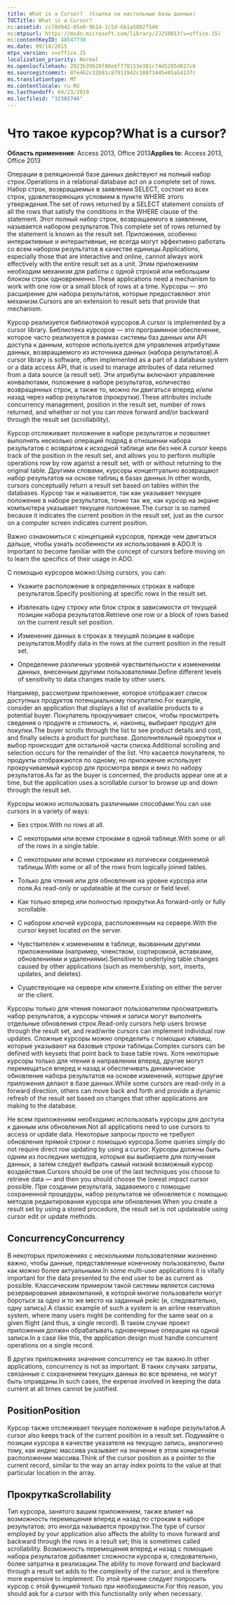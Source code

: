 ```yaml
---
title: What is a Cursor?  (Ссылка на настольные базы данных)
TOCTitle: What is a Cursor?
ms:assetid: cc70d941-05e0-9b14-1c5d-6b1a5802f546
ms:mtpsurl: https://msdn.microsoft.com/library/JJ250013(v=office.15)
ms:contentKeyID: 48547738
ms.date: 09/18/2015
mtps_version: v=office.15
localization_priority: Normal
ms.openlocfilehash: 2023b39620f80e6f770153e381c74d5285d027c6
ms.sourcegitcommit: 8fe462c32b91c87911942c188f3445e85a54137c
ms.translationtype: MT
ms.contentlocale: ru-RU
ms.lasthandoff: 04/23/2019
ms.locfileid: "32302746"
---
```

# <a name="what-is-a-cursor"></a><span data-ttu-id="43a0b-103">Что такое курсор?</span><span class="sxs-lookup"><span data-stu-id="43a0b-103">What is a cursor?</span></span>


<span data-ttu-id="43a0b-104">**Область применения**: Access 2013, Office 2013</span><span class="sxs-lookup"><span data-stu-id="43a0b-104">**Applies to**: Access 2013, Office 2013</span></span>

<span data-ttu-id="43a0b-105">Операции в реляционной базе данных действуют на полный набор строк.</span><span class="sxs-lookup"><span data-stu-id="43a0b-105">Operations in a relational database act on a complete set of rows.</span></span> <span data-ttu-id="43a0b-106">Набор строк, возвращаемых в заявлении SELECT, состоит из всех строк, удовлетворяющих условиям в пункте WHERE этого утверждения.</span><span class="sxs-lookup"><span data-stu-id="43a0b-106">The set of rows returned by a SELECT statement consists of all the rows that satisfy the conditions in the WHERE clause of the statement.</span></span> <span data-ttu-id="43a0b-107">Этот полный набор строк, возвращаемого в заявлении, называется набором результатов.</span><span class="sxs-lookup"><span data-stu-id="43a0b-107">This complete set of rows returned by the statement is known as the result set.</span></span> <span data-ttu-id="43a0b-108">Приложения, особенно интерактивные и интерактивные, не всегда могут эффективно работать со всем набором результатов в качестве единицы.</span><span class="sxs-lookup"><span data-stu-id="43a0b-108">Applications, especially those that are interactive and online, cannot always work effectively with the entire result set as a unit.</span></span> <span data-ttu-id="43a0b-109">Этим приложениям необходим механизм для работы с одной строкой или небольшим блоком строк одновременно.</span><span class="sxs-lookup"><span data-stu-id="43a0b-109">These applications need a mechanism to work with one row or a small block of rows at a time.</span></span> <span data-ttu-id="43a0b-110">Курсоры — это расширение для набора результатов, которые предоставляют этот механизм.</span><span class="sxs-lookup"><span data-stu-id="43a0b-110">Cursors are an extension to result sets that provide that mechanism.</span></span>

<span data-ttu-id="43a0b-111">Курсор реализуется библиотекой курсоров.</span><span class="sxs-lookup"><span data-stu-id="43a0b-111">A cursor is implemented by a cursor library.</span></span> <span data-ttu-id="43a0b-112">Библиотека курсоров — это программное обеспечение, которое часто реализуется в рамках системы баз данных или API доступа к данным, которое используется для управления атрибутами данных, возвращаемого из источника данных (набора результатов).</span><span class="sxs-lookup"><span data-stu-id="43a0b-112">A cursor library is software, often implemented as a part of a database system or a data access API, that is used to manage attributes of data returned from a data source (a result set).</span></span> <span data-ttu-id="43a0b-113">Эти атрибуты включают управление конвалютами, положение в наборе результатов, количество возвращенных строк, а также то, можно ли двигаться вперед и/или назад через набор результатов (прокрутки).</span><span class="sxs-lookup"><span data-stu-id="43a0b-113">These attributes include concurrency management, position in the result set, number of rows returned, and whether or not you can move forward and/or backward through the result set (scrollability).</span></span>

<span data-ttu-id="43a0b-114">Курсор отслеживает положение в наборе результатов и позволяет выполнять несколько операций подряд в отношении набора результатов с возвратом к исходной таблице или без нее.</span><span class="sxs-lookup"><span data-stu-id="43a0b-114">A cursor keeps track of the position in the result set, and allows you to perform multiple operations row by row against a result set, with or without returning to the original table.</span></span> <span data-ttu-id="43a0b-115">Другими словами, курсоры концептуально возвращают набор результатов на основе таблиц в базах данных.</span><span class="sxs-lookup"><span data-stu-id="43a0b-115">In other words, cursors conceptually return a result set based on tables within the databases.</span></span> <span data-ttu-id="43a0b-116">Курсор так и называется, так как указывает текущее положение в наборе результатов, точно так же, как курсор на экране компьютера указывает текущее положение.</span><span class="sxs-lookup"><span data-stu-id="43a0b-116">The cursor is so named because it indicates the current position in the result set, just as the cursor on a computer screen indicates current position.</span></span>

<span data-ttu-id="43a0b-117">Важно ознакомиться с концепцией курсоров, прежде чем двигаться дальше, чтобы узнать особенности их использования в ADO.</span><span class="sxs-lookup"><span data-stu-id="43a0b-117">It is important to become familiar with the concept of cursors before moving on to learn the specifics of their usage in ADO.</span></span>

<span data-ttu-id="43a0b-118">С помощью курсоров можно:</span><span class="sxs-lookup"><span data-stu-id="43a0b-118">Using cursors, you can:</span></span>

  - <span data-ttu-id="43a0b-119">Укажите расположение в определенных строках в наборе результатов.</span><span class="sxs-lookup"><span data-stu-id="43a0b-119">Specify positioning at specific rows in the result set.</span></span>

  - <span data-ttu-id="43a0b-120">Извлекать одну строку или блок строк в зависимости от текущей позиции набора результатов.</span><span class="sxs-lookup"><span data-stu-id="43a0b-120">Retrieve one row or a block of rows based on the current result set position.</span></span>

  - <span data-ttu-id="43a0b-121">Изменение данных в строках в текущей позиции в наборе результатов.</span><span class="sxs-lookup"><span data-stu-id="43a0b-121">Modify data in the rows at the current position in the result set.</span></span>

  - <span data-ttu-id="43a0b-122">Определение различных уровней чувствительности к изменениям данных, внесенным другими пользователями.</span><span class="sxs-lookup"><span data-stu-id="43a0b-122">Define different levels of sensitivity to data changes made by other users.</span></span>

<span data-ttu-id="43a0b-123">Например, рассмотрим приложение, которое отображает список доступных продуктов потенциальному покупателю.</span><span class="sxs-lookup"><span data-stu-id="43a0b-123">For example, consider an application that displays a list of available products to a potential buyer.</span></span> <span data-ttu-id="43a0b-124">Покупатель прокручивает список, чтобы просмотреть сведения о продукте и стоимость, и, наконец, выбирает продукт для покупки.</span><span class="sxs-lookup"><span data-stu-id="43a0b-124">The buyer scrolls through the list to see product details and cost, and finally selects a product for purchase.</span></span> <span data-ttu-id="43a0b-125">Дополнительный прокрутки и выбор происходит для остальной части списка.</span><span class="sxs-lookup"><span data-stu-id="43a0b-125">Additional scrolling and selection occurs for the remainder of the list.</span></span> <span data-ttu-id="43a0b-126">Что касается покупателя, то продукты отображаются по одному, но приложение использует прокручиваемый курсор для просмотра вверх и вниз по набору результатов.</span><span class="sxs-lookup"><span data-stu-id="43a0b-126">As far as the buyer is concerned, the products appear one at a time, but the application uses a scrollable cursor to browse up and down through the result set.</span></span>

<span data-ttu-id="43a0b-127">Курсоры можно использовать различными способами:</span><span class="sxs-lookup"><span data-stu-id="43a0b-127">You can use cursors in a variety of ways:</span></span>

  - <span data-ttu-id="43a0b-128">Без строк.</span><span class="sxs-lookup"><span data-stu-id="43a0b-128">With no rows at all.</span></span>

  - <span data-ttu-id="43a0b-129">С некоторыми или всеми строками в одной таблице.</span><span class="sxs-lookup"><span data-stu-id="43a0b-129">With some or all of the rows in a single table.</span></span>

  - <span data-ttu-id="43a0b-130">С некоторыми или всеми строками из логически соединяемой таблицы.</span><span class="sxs-lookup"><span data-stu-id="43a0b-130">With some or all of the rows from logically joined tables.</span></span>

  - <span data-ttu-id="43a0b-131">Только для чтения или для обновления на уровне курсора или поля.</span><span class="sxs-lookup"><span data-stu-id="43a0b-131">As read-only or updateable at the cursor or field level.</span></span>

  - <span data-ttu-id="43a0b-132">Как только вперед или полностью прокрутки.</span><span class="sxs-lookup"><span data-stu-id="43a0b-132">As forward-only or fully scrollable.</span></span>

  - <span data-ttu-id="43a0b-133">С набором ключей курсора, расположенным на сервере.</span><span class="sxs-lookup"><span data-stu-id="43a0b-133">With the cursor keyset located on the server.</span></span>

  - <span data-ttu-id="43a0b-134">Чувствителен к изменениям в таблице, вызванным другими приложениями (например, членством, сортировкой, вставками, обновлениями и удалениями).</span><span class="sxs-lookup"><span data-stu-id="43a0b-134">Sensitive to underlying table changes caused by other applications (such as membership, sort, inserts, updates, and deletes).</span></span>

  - <span data-ttu-id="43a0b-135">Существующие на сервере или клиенте.</span><span class="sxs-lookup"><span data-stu-id="43a0b-135">Existing on either the server or the client.</span></span>

<span data-ttu-id="43a0b-136">Курсоры только для чтения помогают пользователям просматривать набор результатов, а курсоры чтения и записи могут выполнять отдельные обновления строк.</span><span class="sxs-lookup"><span data-stu-id="43a0b-136">Read-only cursors help users browse through the result set, and read/write cursors can implement individual row updates.</span></span> <span data-ttu-id="43a0b-137">Сложные курсоры можно определить с помощью клавиш, которые указывают на базовые строки таблицы.</span><span class="sxs-lookup"><span data-stu-id="43a0b-137">Complex cursors can be defined with keysets that point back to base table rows.</span></span> <span data-ttu-id="43a0b-138">Хотя некоторые курсоры только для чтения в направлении вперед, другие могут перемещаться вперед и назад и обеспечивать динамическое обновление набора результатов на основе изменений, которые другие приложения делают в базе данных.</span><span class="sxs-lookup"><span data-stu-id="43a0b-138">While some cursors are read-only in a forward direction, others can move back and forth and provide a dynamic refresh of the result set based on changes that other applications are making to the database.</span></span>

<span data-ttu-id="43a0b-139">Не всем приложениям необходимо использовать курсоры для доступа к данным или обновления.</span><span class="sxs-lookup"><span data-stu-id="43a0b-139">Not all applications need to use cursors to access or update data.</span></span> <span data-ttu-id="43a0b-140">Некоторые запросы просто не требуют обновления прямой строки с помощью курсора.</span><span class="sxs-lookup"><span data-stu-id="43a0b-140">Some queries simply do not require direct row updating by using a cursor.</span></span> <span data-ttu-id="43a0b-141">Курсоры должны быть одним из последних методов, которые вы выбираете для получения данных, а затем следует выбрать самый низкий возможный курсор воздействия.</span><span class="sxs-lookup"><span data-stu-id="43a0b-141">Cursors should be one of the last techniques you choose to retrieve data — and then you should choose the lowest impact cursor possible.</span></span> <span data-ttu-id="43a0b-142">При создании результата, задаваемого с помощью сохраненной процедуры, набор результатов не обновляется с помощью методов редактирования курсора или обновления.</span><span class="sxs-lookup"><span data-stu-id="43a0b-142">When you create a result set by using a stored procedure, the result set is not updateable using cursor edit or update methods.</span></span>

## <a name="concurrency"></a><span data-ttu-id="43a0b-143">Concurrency</span><span class="sxs-lookup"><span data-stu-id="43a0b-143">Concurrency</span></span>

<span data-ttu-id="43a0b-144">В некоторых приложениях с несколькими пользователями жизненно важно, чтобы данные, представленные конечному пользователю, были как можно более актуальными.</span><span class="sxs-lookup"><span data-stu-id="43a0b-144">In some multi-user applications it is vitally important for the data presented to the end user to be as current as possible.</span></span> <span data-ttu-id="43a0b-145">Классическим примером такой системы является система резервирования авиакомпаний, в которой многие пользователи могут бороться за одно и то же место на заданный рейс (и, следовательно, одну запись).</span><span class="sxs-lookup"><span data-stu-id="43a0b-145">A classic example of such a system is an airline reservation system, where many users might be contending for the same seat on a given flight (and thus, a single record).</span></span> <span data-ttu-id="43a0b-146">В таком случае проект приложения должен обрабатывать одновечерные операции на одной записи.</span><span class="sxs-lookup"><span data-stu-id="43a0b-146">In a case like this, the application design must handle concurrent operations on a single record.</span></span>

<span data-ttu-id="43a0b-147">В других приложениях значение concurrency не так важно.</span><span class="sxs-lookup"><span data-stu-id="43a0b-147">In other applications, concurrency is not as important.</span></span> <span data-ttu-id="43a0b-148">В таких случаях затраты, связанные с сохранением текущих данных во все времена, не могут быть оправданы.</span><span class="sxs-lookup"><span data-stu-id="43a0b-148">In such cases, the expense involved in keeping the data current at all times cannot be justified.</span></span>

## <a name="position"></a><span data-ttu-id="43a0b-149">Position</span><span class="sxs-lookup"><span data-stu-id="43a0b-149">Position</span></span>

<span data-ttu-id="43a0b-150">Курсор также отслеживает текущее положение в наборе результатов.</span><span class="sxs-lookup"><span data-stu-id="43a0b-150">A cursor also keeps track of the current position in a result set.</span></span> <span data-ttu-id="43a0b-151">Подумайте о позиции курсора в качестве указателя на текущую запись, аналогично тому, как индекс массива указывает на значение в этом конкретном расположении массива.</span><span class="sxs-lookup"><span data-stu-id="43a0b-151">Think of the cursor position as a pointer to the current record, similar to the way an array index points to the value at that particular location in the array.</span></span>

## <a name="scrollability"></a><span data-ttu-id="43a0b-152">Прокрутка</span><span class="sxs-lookup"><span data-stu-id="43a0b-152">Scrollability</span></span>

<span data-ttu-id="43a0b-153">Тип курсора, занятого вашим приложением, также влияет на возможность перемещения вперед и назад по строкам в наборе результатов; это иногда называется прокрутки.</span><span class="sxs-lookup"><span data-stu-id="43a0b-153">The type of cursor employed by your application also affects the ability to move forward and backward through the rows in a result set; this is sometimes called scrollability.</span></span> <span data-ttu-id="43a0b-154">Возможность перемещения вперед *и* назад с помощью набора результатов добавляет сложности курсора и, следовательно, более затратна в реализации.</span><span class="sxs-lookup"><span data-stu-id="43a0b-154">The ability to move forward *and* backward through a result set adds to the complexity of the cursor, and is therefore more expensive to implement.</span></span> <span data-ttu-id="43a0b-155">По этой причине следует попросить курсор с этой функцией только при необходимости.</span><span class="sxs-lookup"><span data-stu-id="43a0b-155">For this reason, you should ask for a cursor with this functionality only when necessary.</span></span>

